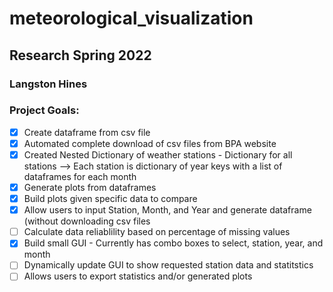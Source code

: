 # meteorological_visualization
## Research Spring 2022
### Langston Hines

### Project Goals:

- [x] Create dataframe from csv file
- [x] Automated complete download of csv files from BPA website
- [x] Created Nested Dictionary of weather stations - Dictionary for all stations --> Each station is dictionary of year keys with a list of dataframes for each month
- [x] Generate plots from dataframes
- [x] Build plots given specific data to compare
- [x] Allow users to input Station, Month, and Year and generate dataframe (without downloading csv files
- [ ] Calculate data reliablility based on percentage of missing values
- [x] Build small GUI - Currently has combo boxes to select, station, year, and month
- [ ] Dynamically update GUI to show requested station data and statitstics
- [ ] Allows users to export statistics and/or generated plots 
